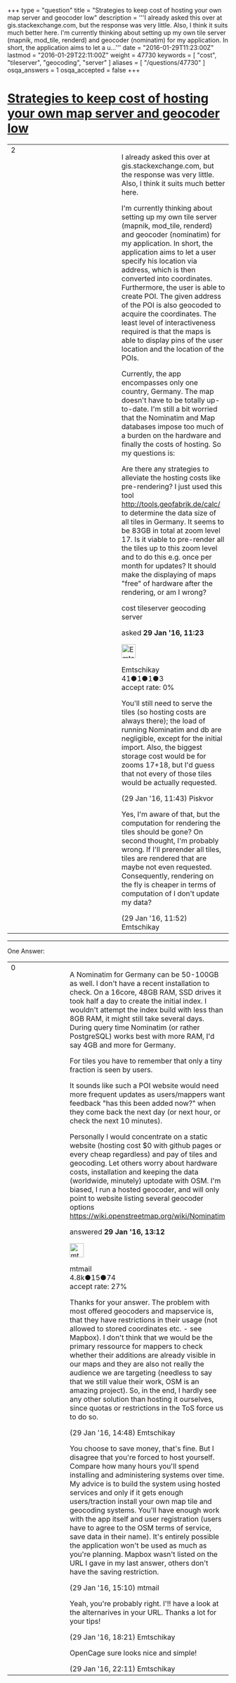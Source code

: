 +++
type = "question"
title = "Strategies to keep cost of hosting your own map server and geocoder low"
description = '''I already asked this over at gis.stackexchange.com, but the response was very little. Also, I think it suits much better here. I&#x27;m currently thinking about setting up my own tile server (mapnik, mod_tile, renderd) and geocoder (nominatim) for my application. In short, the application aims to let a u...'''
date = "2016-01-29T11:23:00Z"
lastmod = "2016-01-29T22:11:00Z"
weight = 47730
keywords = [ "cost", "tileserver", "geocoding", "server" ]
aliases = [ "/questions/47730" ]
osqa_answers = 1
osqa_accepted = false
+++

<div class="headNormal">

# [Strategies to keep cost of hosting your own map server and geocoder low](/questions/47730/strategies-to-keep-cost-of-hosting-your-own-map-server-and-geocoder-low)

</div>

<div id="main-body">

<div id="askform">

<table id="question-table" style="width:100%;">
<colgroup>
<col style="width: 50%" />
<col style="width: 50%" />
</colgroup>
<tbody>
<tr>
<td style="width: 30px; vertical-align: top"><div class="vote-buttons">
<span id="post-47730-upvote" class="ajax-command post-vote up" rel="nofollow" title="I like this post (click again to cancel)"> </span>
<div id="post-47730-score" class="post-score" title="current number of votes">
2
</div>
<span id="post-47730-downvote" class="ajax-command post-vote down" rel="nofollow" title="I dont like this post (click again to cancel)"> </span> <span id="favorite-mark" class="ajax-command favorite-mark" rel="nofollow" title="mark/unmark this question as favorite (click again to cancel)"> </span>
<div id="favorite-count" class="favorite-count">
&#10;</div>
</div></td>
<td><div id="item-right">
<div class="question-body">
<p>I already asked this over at gis.stackexchange.com, but the response was very little. Also, I think it suits much better here.</p>
<p>I'm currently thinking about setting up my own tile server (mapnik, mod_tile, renderd) and geocoder (nominatim) for my application. In short, the application aims to let a user specify his location via address, which is then converted into coordinates. Furthermore, the user is able to create POI. The given address of the POI is also geocoded to acquire the coordinates. The least level of interactiveness required is that the maps is able to display pins of the user location and the location of the POIs.</p>
<p>Currently, the app encompasses only one country, Germany. The map doesn't have to be totally up-to-date. I'm still a bit worried that the Nominatim and Map databases impose too much of a burden on the hardware and finally the costs of hosting. So my questions is:</p>
<p>Are there any strategies to alleviate the hosting costs like pre-rendering? I just used this tool <a href="http://tools.geofabrik.de/calc/">http://tools.geofabrik.de/calc/</a> to determine the data size of all tiles in Germany. It seems to be 83GB in total at zoom level 17. Is it viable to pre-render all the tiles up to this zoom level and to do this e.g. once per month for updates? It should make the displaying of maps "free" of hardware after the rendering, or am I wrong?</p>
</div>
<div id="question-tags" class="tags-container tags">
<span class="post-tag tag-link-cost" rel="tag" title="see questions tagged &#39;cost&#39;">cost</span> <span class="post-tag tag-link-tileserver" rel="tag" title="see questions tagged &#39;tileserver&#39;">tileserver</span> <span class="post-tag tag-link-geocoding" rel="tag" title="see questions tagged &#39;geocoding&#39;">geocoding</span> <span class="post-tag tag-link-server" rel="tag" title="see questions tagged &#39;server&#39;">server</span>
</div>
<div id="question-controls" class="post-controls">
&#10;</div>
<div class="post-update-info-container">
<div class="post-update-info post-update-info-user">
<p>asked <strong>29 Jan '16, 11:23</strong></p>
<img src="https://secure.gravatar.com/avatar/055b275d9a8bb0b7226912b5fc163948?s=32&amp;d=identicon&amp;r=g" class="gravatar" width="32" height="32" alt="Emtschikay&#39;s gravatar image" />
<p><span>Emtschikay</span><br />
<span class="score" title="41 reputation points">41</span><span title="1 badges"><span class="badge1">●</span><span class="badgecount">1</span></span><span title="1 badges"><span class="silver">●</span><span class="badgecount">1</span></span><span title="3 badges"><span class="bronze">●</span><span class="badgecount">3</span></span><br />
<span class="accept_rate" title="Rate of the user&#39;s accepted answers">accept rate:</span> <span title="Emtschikay has no accepted answers">0%</span></p>
</div>
</div>
<div id="comments-container-47730" class="comments-container">
<span id="47731"></span>
<div id="comment-47731" class="comment">
<div id="post-47731-score" class="comment-score">
&#10;</div>
<div class="comment-text">
<p>You'll still need to serve the tiles (so hosting costs are always there); the load of running Nominatim and db are negligible, except for the initial import. Also, the biggest storage cost would be for zooms 17+18, but I'd guess that not every of those tiles would be actually requested.</p>
</div>
<div id="comment-47731-info" class="comment-info">
<span class="comment-age">(29 Jan '16, 11:43)</span> <span class="comment-user userinfo">Piskvor</span>
</div>
</div>
<span id="47732"></span>
<div id="comment-47732" class="comment">
<div id="post-47732-score" class="comment-score">
&#10;</div>
<div class="comment-text">
<p>Yes, I'm aware of that, but the computation for rendering the tiles should be gone? On second thought, I'm probably wrong. If I'll prerender all tiles, tiles are rendered that are maybe not even requested. Consequently, rendering on the fly is cheaper in terms of computation of I don't update my data?</p>
</div>
<div id="comment-47732-info" class="comment-info">
<span class="comment-age">(29 Jan '16, 11:52)</span> <span class="comment-user userinfo">Emtschikay</span>
</div>
</div>
</div>
<div id="comment-tools-47730" class="comment-tools">
&#10;</div>
<div class="clear">
&#10;</div>
<div id="comment-47730-form-container" class="comment-form-container">
&#10;</div>
<div class="clear">
&#10;</div>
</div></td>
</tr>
</tbody>
</table>

------------------------------------------------------------------------

<div class="tabBar">

<span id="sort-top"></span>

<div class="headQuestions">

One Answer:

</div>

</div>

<span id="47733"></span>

<div id="answer-container-47733" class="answer">

<table style="width:100%;">
<colgroup>
<col style="width: 50%" />
<col style="width: 50%" />
</colgroup>
<tbody>
<tr>
<td style="width: 30px; vertical-align: top"><div class="vote-buttons">
<span id="post-47733-upvote" class="ajax-command post-vote up" rel="nofollow" title="I like this post (click again to cancel)"> </span>
<div id="post-47733-score" class="post-score" title="current number of votes">
0
</div>
<span id="post-47733-downvote" class="ajax-command post-vote down" rel="nofollow" title="I dont like this post (click again to cancel)"> </span>
</div></td>
<td><div class="item-right">
<div class="answer-body">
<p>A Nominatim for Germany can be 50-100GB as well. I don't have a recent installation to check. On a 16core, 48GB RAM, SSD drives it took half a day to create the initial index. I wouldn't attempt the index build with less than 8GB RAM, it might still take several days. During query time Nominatim (or rather PostgreSQL) works best with more RAM, I'd say 4GB and more for Germany.</p>
<p>For tiles you have to remember that only a tiny fraction is seen by users.</p>
<p>It sounds like such a POI website would need more frequent updates as users/mappers want feedback "has this been added now?" when they come back the next day (or next hour, or check the next 10 minutes).</p>
<p>Personally I would concentrate on a static website (hosting cost $0 with github pages or every cheap regardless) and pay of tiles and geocoding. Let others worry about hardware costs, installation and keeping the data (worldwide, minutely) uptodate with OSM. I'm biased, I run a hosted geocoder, and will only point to website listing several geocoder options <a href="https://wiki.openstreetmap.org/wiki/Nominatim">https://wiki.openstreetmap.org/wiki/Nominatim</a></p>
</div>
<div class="answer-controls post-controls">
&#10;</div>
<div class="post-update-info-container">
<div class="post-update-info post-update-info-user">
<p>answered <strong>29 Jan '16, 13:12</strong></p>
<img src="https://secure.gravatar.com/avatar/96aad1e1801b7ea36fba50687924c935?s=32&amp;d=identicon&amp;r=g" class="gravatar" width="32" height="32" alt="mtmail&#39;s gravatar image" />
<p><span>mtmail</span><br />
<span class="score" title="4757 reputation points"><span>4.8k</span></span><span title="15 badges"><span class="silver">●</span><span class="badgecount">15</span></span><span title="74 badges"><span class="bronze">●</span><span class="badgecount">74</span></span><br />
<span class="accept_rate" title="Rate of the user&#39;s accepted answers">accept rate:</span> <span title="mtmail has 50 accepted answers">27%</span></p>
</div>
</div>
<div id="comments-container-47733" class="comments-container">
<span id="47738"></span>
<div id="comment-47738" class="comment">
<div id="post-47738-score" class="comment-score">
&#10;</div>
<div class="comment-text">
<p>Thanks for your answer. The problem with most offered geocoders and mapservice is, that they have restrictions in their usage (not allowed to stored coordinates etc. - see Mapbox). I don't think that we would be the primary ressource for mappers to check whether their additions are already visible in our maps and they are also not really the audience we are targeting (needless to say that we still value their work, OSM is an amazing project). So, in the end, I hardly see any other solution than hosting it ourselves, since quotas or restrictions in the ToS force us to do so.</p>
</div>
<div id="comment-47738-info" class="comment-info">
<span class="comment-age">(29 Jan '16, 14:48)</span> <span class="comment-user userinfo">Emtschikay</span>
</div>
</div>
<span id="47740"></span>
<div id="comment-47740" class="comment">
<div id="post-47740-score" class="comment-score">
&#10;</div>
<div class="comment-text">
<p>You choose to save money, that's fine. But I disagree that you're forced to host yourself. Compare how many hours you'll spend installing and administering systems over time. My advice is to build the system using hosted services and only if it gets enough users/traction install your own map tile and geocoding systems. You'll have enough work with the app itself and user registration (users have to agree to the OSM terms of service, save data in their name). It's entirely possible the application won't be used as much as you're planning. Mapbox wasn't listed on the URL I gave in my last answer, others don't have the saving restriction.</p>
</div>
<div id="comment-47740-info" class="comment-info">
<span class="comment-age">(29 Jan '16, 15:10)</span> <span class="comment-user userinfo">mtmail</span>
</div>
</div>
<span id="47743"></span>
<div id="comment-47743" class="comment">
<div id="post-47743-score" class="comment-score">
&#10;</div>
<div class="comment-text">
<p>Yeah, you're probably right. I'!! have a look at the alternarives in your URL. Thanks a lot for your tips!</p>
</div>
<div id="comment-47743-info" class="comment-info">
<span class="comment-age">(29 Jan '16, 18:21)</span> <span class="comment-user userinfo">Emtschikay</span>
</div>
</div>
<span id="47746"></span>
<div id="comment-47746" class="comment">
<div id="post-47746-score" class="comment-score">
&#10;</div>
<div class="comment-text">
<p>OpenCage sure looks nice and simple!</p>
</div>
<div id="comment-47746-info" class="comment-info">
<span class="comment-age">(29 Jan '16, 22:11)</span> <span class="comment-user userinfo">Emtschikay</span>
</div>
</div>
</div>
<div id="comment-tools-47733" class="comment-tools">
&#10;</div>
<div class="clear">
&#10;</div>
<div id="comment-47733-form-container" class="comment-form-container">
&#10;</div>
<div class="clear">
&#10;</div>
</div></td>
</tr>
</tbody>
</table>

</div>

<div class="paginator-container-left">

</div>

</div>

</div>

